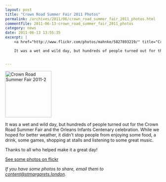 ```yaml
---
layout: post
title: "Crown Road Summer Fair 2011 Photos"
permalink: /archives/2011/06/crown_road_summer_fair_2011_photos.html
commentfile: 2011-06-13-crown_road_summer_fair_2011_photos
category: news
date: 2011-06-13 13:55:35
excerpt: |
    <a href="http://www.flickr.com/photos/mahnke/5827893219/" title="Crown Road Summer Fair 2011-2 by Peter M, on Flickr"><img src="/assets/images/2011/5827893219_27fb28faf5_m.jpg" width="150" class="photo right" alt="Crown Road Summer Fair 2011-2"></a>

    It was a wet and wild day, but hundreds of people turned out for the Crown Road Summer Fair and the Orleans Infants Centenary celebration.  While we hoped for better weather, it didn't stop people from enjoying some food, a drink, some games, shopping at stalls and listening to some great music.


---
```


<a href="http://www.flickr.com/photos/mahnke/5827893219/" title="Crown Road Summer Fair 2011-2 by Peter M, on Flickr"><img src="/assets/images/2011/5827893219_27fb28faf5_m.jpg" width="150" class="photo right" alt="Crown Road Summer Fair 2011-2"></a>

It was a wet and wild day, but hundreds of people turned out for the Crown Road Summer Fair and the Orleans Infants Centenary celebration. While we hoped for better weather, it didn't stop people from enjoying some food, a drink, some games, shopping at stalls and listening to some great music.

Thanks to all who helped make it a great day!

[See some photos on flickr](http://www.flickr.com//photos/mahnke/sets/72157626951247128/show/)

<em>If you have some photos to share, email them to [content@stmargarets.london](mailto:content@stmargarets.london).</em>
